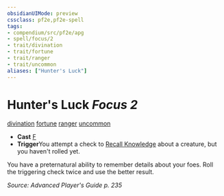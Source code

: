 ```yaml
---
obsidianUIMode: preview
cssclass: pf2e,pf2e-spell
tags:
- compendium/src/pf2e/apg
- spell/focus/2
- trait/divination
- trait/fortune
- trait/ranger
- trait/uncommon
aliases: ["Hunter's Luck"]
---
```

# Hunter's Luck *Focus 2*   
[divination](rules/traits/divination.md "Divination School Trait")  [fortune](rules/traits/fortune.md "Fortune Effect Trait")  [ranger](rules/traits/ranger.md "Ranger Class Trait")  [uncommon](rules/traits/uncommon.md "Uncommon Rarity Trait")  

- **Cast** [F](rules/core-rulebook/chapter-9-playing-the-game.md#Actions "Free Action") 
- **Trigger**You attempt a check to [Recall Knowledge](rules/actions/recall-knowledge.md) about a creature, but you haven't rolled yet.

You have a preternatural ability to remember details about your foes. Roll the triggering check twice and use the better result.

*Source: Advanced Player's Guide p. 235*